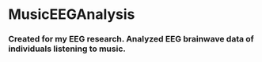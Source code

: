 # MusicEEGAnalysis
### Created for my EEG research. Analyzed EEG brainwave data of individuals listening to music.
